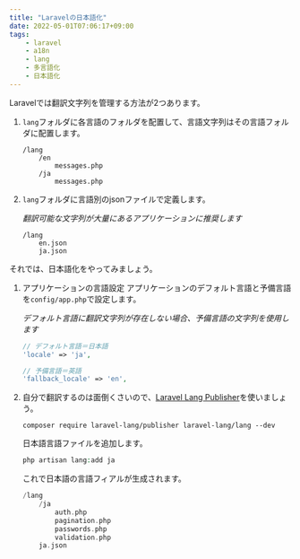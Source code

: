 ```yaml
---
title: "Laravelの日本語化"
date: 2022-05-01T07:06:17+09:00
tags:
    - laravel
    - a18n
    - lang
    - 多言語化
    - 日本語化
---
```


Laravelでは翻訳文字列を管理する方法が2つあります。
1. `lang`フォルダに各言語のフォルダを配置して、言語文字列はその言語フォルダに配置します。
    ```
    /lang
        /en
            messages.php
        /ja
            messages.php
    ```
1. `lang`フォルダに言語別のjsonファイルで定義します。

    *翻訳可能な文字列が大量にあるアプリケーションに推奨します*
    ```
    /lang
        en.json
        ja.json
    ```

それでは、日本語化をやってみましょう。
1. アプリケーションの言語設定
    アプリケーションのデフォルト言語と予備言語を`config/app.php`で設定します。

    *デフォルト言語に翻訳文字列が存在しない場合、予備言語の文字列を使用します*
    ```php
    // デフォルト言語＝日本語
    'locale' => 'ja',

    // 予備言語＝英語
    'fallback_locale' => 'en',
    ```
1. 自分で翻訳するのは面倒くさいので、[Laravel Lang Publisher](https://publisher.laravel-lang.com/)を使いましょう。
    ```
    composer require laravel-lang/publisher laravel-lang/lang --dev
    ```
    日本語言語ファイルを追加します。
    ```php
    php artisan lang:add ja
    ```
    これで日本語の言語フィアルが生成されます。
    ```php
    /lang
        /ja
            auth.php
            pagination.php
            passwords.php
            validation.php
        ja.json
    ```